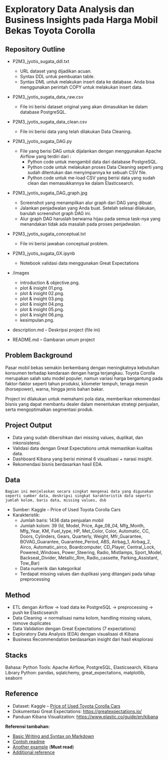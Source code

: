 # Exploratory Data Analysis dan Business Insights pada Harga Mobil Bekas Toyota Corolla

## Repository Outline

- P2M3_jyotis_sugata_ddl.txt 
    - URL dataset yang dijadikan acuan.
    - Syntax DDL untuk pembuatan table.
    - Syntax DML untuk melakukan insert data ke database. Anda bisa menggunakan perintah COPY untuk melakukan insert data.
- P2M3_jyotis_sugata_data_raw.csv 
    - File ini berisi dataset original yang akan dimasukkan ke dalam database PostgreSQL.
- P2M3_jyotis_sugata_data_clean.csv 
    - File ini berisi data yang telah dilakukan Data Cleaning.
- P2M3_jyotis_sugata_DAG.py
    - File yang berisi DAG untuk dijalankan dengan menggunakan Apache Airflow yang terdiri dari :
        - Python code untuk mengambil data dari database PostgreSQL.
        - Python code untuk melakukan proses Data Cleaning seperti yang sudah ditentukan dan menyimpannya ke sebuah CSV file.
        - Python code untuk me-load CSV yang berisi data yang sudah clean dan memasukkannya ke dalam Elasticsearch.
- P2M3_jyotis_sugata_DAG_graph.jpg
    - Screenshot yang menampilkan alur graph dari DAG yang dibuat.
    - Jalankan penjadwalan yang Anda buat. Setelah selesai dilakukan, barulah screenshot graph DAG ini.
    - Alur graph DAG haruslah berwarna hijau pada semua task-nya yang menandakan tidak ada masalah pada proses penjadwalan.
- P2M3_jyotis_sugata_conceptual.txt
    - File ini berisi jawaban conceptual problem.
- P2M3_jyotis_sugata_GX.ipynb 
    - Notebook validasi data menggunakan Great Expectations
- /images
    - introduction & objective.png.
    - plot & insight 01.png.
    - plot & insight 02.png.
    - plot & insight 03.png.
    - plot & insight 04.png.
    - plot & insight 05.png.
    - plot & insight 06.png.
    - kesimpulan.png.
- description.md – Deskripsi project (file ini)

- README.md – Gambaran umum project

## Problem Background

Pasar mobil bekas semakin berkembang dengan meningkatnya kebutuhan konsumen terhadap kendaraan dengan harga terjangkau. Toyota Corolla merupakan salah satu model populer, namun variasi harga bergantung pada faktor-faktor seperti tahun produksi, kilometer tempuh, tenaga mesin (horsepower), warna, hingga jenis bahan bakar.

Project ini dilakukan untuk memahami pola data, memberikan rekomendasi bisnis yang dapat membantu dealer dalam menentukan strategi penjualan, serta mengoptimalkan segmentasi produk.

## Project Output

- Data yang sudah dibersihkan dari missing values, duplikat, dan inkonsistensi.
- Validasi data dengan Great Expectations untuk memastikan kualitas data.
- Dashboard Kibana yang berisi minimal 6 visualisasi + narasi insight.
- Rekomendasi bisnis berdasarkan hasil EDA.

## Data
`Bagian ini menjelaskan secara singkat mengenai data yang digunakan seperti sumber data, deskripsi singkat karakteristik data seperti jumlah kolom, baris data, missing values, dsb`

- Sumber: Kaggle – Price of Used Toyota Corolla Cars
- Karakteristik:
    - Jumlah baris: 1436 data penjualan mobil
    - Jumlah kolom: 39 (Id, Model, Price, Age_08_04, Mfg_Month, Mfg_Year, KM, Fuel_type, HP, Met_Color, Color, Automatic, CC, Doors, Cylinders, Gears, Quarterly, Weight, Mfr_Guarantee, BOVAG_Guarantee, Guarantee_Period, ABS, Airbag_1, Airbag_2, Airco, Automatic_airco, Boardcomputer, CD_Player, Central_Lock, Powered_Windows, Power_Steering, Radio, Mistlamps, Sport_Model, Backseat_Divider, Metallic_Rim, Radio_cassette, Parking_Assistant, Tow_Bar)
    - Data numerik dan kategorikal
    - Terdapat missing values dan duplikasi yang ditangani pada tahap preprocessing

## Method

- ETL dengan Airflow → load data ke PostgreSQL → preprocessing → push ke Elasticsearch
- Data Cleaning → normalisasi nama kolom, handling missing values, remove duplicates
- Data Validation dengan Great Expectations (7 expectations)
- Exploratory Data Analysis (EDA) dengan visualisasi di Kibana
- Business Recommendation berdasarkan insight dari hasil eksplorasi

## Stacks

Bahasa: Python
Tools: Apache Airflow, PostgreSQL, Elasticsearch, Kibana
Library Python: pandas, sqlalchemy, great_expectations, matplotlib, seaborn

## Reference

- Dataset: Kaggle – [Price of Used Toyota Corolla Cars](https://www.kaggle.com/datasets/vishakhdapat/price-of-used-toyota-corolla-cars/data)
- Dokumentasi Great Expectations: https://greatexpectations.io/
- Panduan Kibana Visualization: https://www.elastic.co/guide/en/kibana

**Referensi tambahan:**
- [Basic Writing and Syntax on Markdown](https://docs.github.com/en/get-started/writing-on-github/getting-started-with-writing-and-formatting-on-github/basic-writing-and-formatting-syntax)
- [Contoh readme](https://github.com/fahmimnalfrzki/Swift-XRT-Automation)
- [Another example](https://github.com/sanggusti/final_bangkit) (**Must read**)
- [Additional reference](https://www.freecodecamp.org/news/how-to-write-a-good-readme-file/)